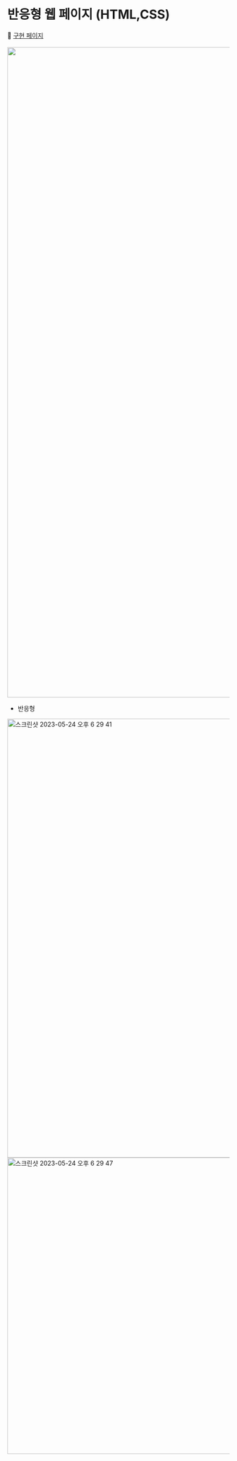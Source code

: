 # 반응형 웹 페이지 (HTML,CSS)
🔗 [구현 페이지](https://konveloper.github.io/FrontendSchool-repo/responsive_web/index.html)<br><br>
<img width="1470" alt="" src="https://github.com/konveloper/FrontendSchool-repo/assets/109451148/7a3bde8c-adb9-468b-ac67-987054bf316b">

* 반응형
<img width="992" alt="스크린샷 2023-05-24 오후 6 29 41" src="https://github.com/konveloper/FrontendSchool-repo/assets/109451148/e58f4419-d5d6-4344-950c-9ffa27e09741">
<img width="670" alt="스크린샷 2023-05-24 오후 6 29 47" src="https://github.com/konveloper/FrontendSchool-repo/assets/109451148/ab825722-249e-4e89-9e85-04f0cd7281c6">

